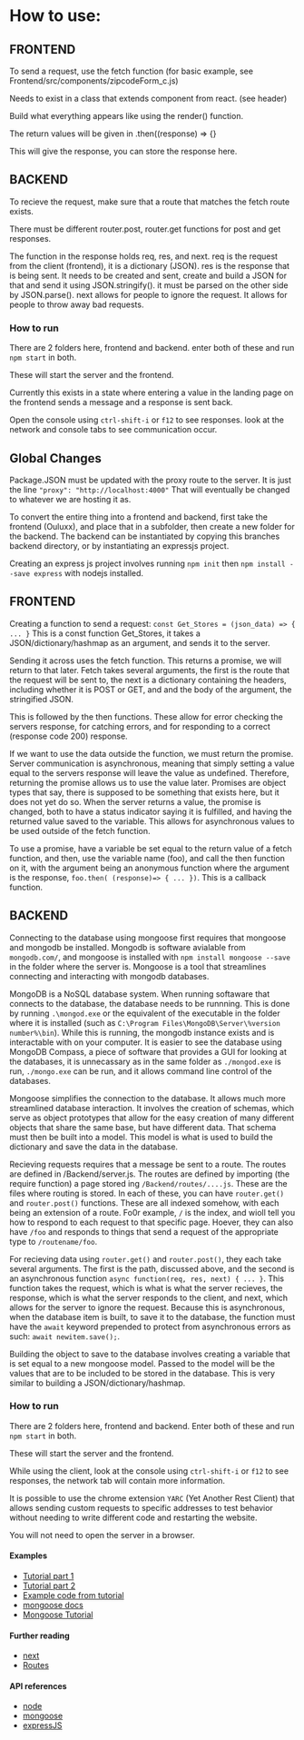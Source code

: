 # How to use: 

## FRONTEND

To send a request, use the fetch function (for basic example, see Frontend/src/components/zipcodeForm_c.js)

Needs to exist in a class that extends component from react. (see header)

Build what everything appears like using the render() function. 

The return values will be given in .then((response) => {}

This will give the response, you can store the response here. 

## BACKEND

To recieve the request, make sure that a route that matches the fetch route exists. 

There must be different router.post, router.get functions for post and get responses. 

The function in the response holds req, res, and next. req is the request from the client (frontend), it is a dictionary (JSON). res is the response that is being sent. It needs to be created and sent, create and build a JSON for that and send it using JSON.stringify(). it must be parsed on the other side by JSON.parse(). next allows for people to ignore the request. It allows for people to throw away bad requests.    

### How to run

There are 2 folders here, frontend and backend. enter both of these and run `npm start` in both. 

These will start the server and the frontend. 

Currently this exists in a state where entering a value in the landing page on the frontend sends a message and a response is sent back. 

Open the console using `ctrl-shift-i` or `f12` to see responses. look at the network and console tabs to see communication occur. 
## Global Changes

Package.JSON must be updated with the proxy route to the server. It is just the line 
`"proxy": "http://localhost:4000"`
That will eventually be changed to whatever we are hosting it as. 

To convert the entire thing into a frontend and backend, first take the frontend (Ouluxx), and place that in a subfolder, then create a new folder for the backend. The backend can be instantiated by copying this branches backend directory, or by instantiating an expressjs project. 

Creating an express js project involves running `npm init` then `npm install --save express` with nodejs installed. 

## FRONTEND

Creating a function to send a request: 
	`const Get_Stores = (json_data) => { ... }`
This is a const function Get_Stores, it takes a JSON/dictionary/hashmap as an argument, and sends it to the server. 

Sending it across uses the fetch function. This returns a promise, we will return to that later. Fetch takes several arguments, the first is the route that the request will be sent to, the next is a dictionary containing the headers, including whether it is POST or GET, and and the body of the argument, the stringified JSON. 

This is followed by the then functions. These allow for error checking the servers response, for catching errors, and for responding to a correct (response code 200) response. 

If we want to use the data outside the function, we must return the promise. Server communication is asynchronous, meaning that simply setting a value equal to the servers response will leave the value as undefined. Therefore, returning the promise allows us to use the value later. Promises are object types that say, there is supposed to be something that exists here, but it does not yet do so. When the server returns a value, the promise is changed, both to have a status indicator saying it is fulfilled, and having the returned value saved to the variable. This allows for asynchronous values to be used outside of the fetch function. 

To use a promise, have a variable be set equal to the return value of a fetch function, and then, use the variable name (foo), and call the then function on it, with the argument being an anonymous function where the argument is the response, `foo.then( (response)=> { ... })`. This is a callback function. 

## BACKEND

Connecting to the database using mongoose first requires that mongoose and mongodb be installed. Mongodb is software avialable from `mongodb.com/`, and mongoose is installed with `npm install mongoose --save` in the folder where the server is. Mongoose is a tool that streamlines connecting and interacting with mongodb databases. 

MongoDB is a NoSQL database system. When running softaware that connects to the database, the database needs to be runnning. This is done by running `.\mongod.exe` or the equivalent of the executable in the folder where it is installed (such as `C:\Program Files\MongoDB\Server\%version number%\bin`). While this is running, the mongodb instance exists and is interactable with on your computer. It is easier to see the database using MongoDB Compass, a piece of software that provides a GUI for looking at the databases, it is unnecassary as in the same folder as `./mongod.exe` is run, `./mongo.exe` can be run, and it allows command line control of the databases. 

Mongoose simplifies the connection to the database. It allows much more streamlined database interaction. It involves the creation of schemas, which serve as object prototypes that allow for the easy creation of many different objects that share the same base, but have different data. That schema must then be built into a model. This model is what is used to build the dictionary and save the data in the database.   

Recieving requests requires that a message be sent to a route. The routes are defined in /Backend/server.js. The routes are defined by importing (the require function) a page stored ing `/Backend/routes/....js`. These are the files where routing is stored. In each of these, you can have `router.get()` and `router.post()` functions. These are all indexed somehow, with each being an extension of a route. Fo0r example, `/` is the index, and wioll tell you how to respond to each request to that specific page. Hoever, they can also have `/foo` and responds to things that send a request of the appropriate type to `/routename/foo`. 

For recieving data using `router.get()` and `router.post()`, they each take several arguments. The first is the path, discussed above, and the second is an asynchronous function `async function(req, res, next) { ... }`. This function takes the request, which is what is what the server recieves, the response, which is what the server responds to the client, and next, which allows for the server to ignore the request. Because this is asynchronous, when the database item is built, to save it to the database, the function must have the `await` keyword prepended to protect from asynchronous errors as such: `await newitem.save();`. 

Building the object to save to the database involves creating a variable that is set equal to a new mongoose model. Passed to the model will be the values that are to be included to be stored in the database. This is very similar to building a JSON/dictionary/hashmap. 

### How to run

There are 2 folders here, frontend and backend. Enter both of these and run `npm start` in both. 

These will start the server and the frontend. 

While using the client, look at the console using `ctrl-shift-i` or `f12` to see responses, the network tab will contain more information. 

It is possible to use the chrome extension `YARC` (Yet Another Rest Client) that allows sending custom requests to specific addresses to test behavior without needing to write different code and restarting the website. 

You will not need to open the server in a browser. 

#### Examples
- [Tutorial part 1](https://blog.cloudboost.io/react-express-the-nodejs-way-of-reacting-and-expressing-7a518e4da3)
- [Tutorial part 2](https://medium.com/@avanthikameenakshi/crud-react-express-99025f03f06e)
- [Example code from tutorial](https://github.com/AvanthikaMeenakshi/uthiramapp/blob/master/frontend/src/components/DonorRegistration/index.js)
- [mongoose docs](https://mongoosejs.com/docs/guide.html)
- [Mongoose Tutorial](https://zellwk.com/blog/local-mongodb/)

#### Further reading
- [next](https://stackoverflow.com/questions/13133071/express-next-function-what-is-it-really-for)
- [Routes](https://medium.com/swlh/full-stack-app-with-react-and-node-express-b62e45aa33c7)

#### API references
- [node](nodejs.org/en/)
- [mongoose](mongoosejs.com/docs/)
- [expressJS](https://expressjs.com/)